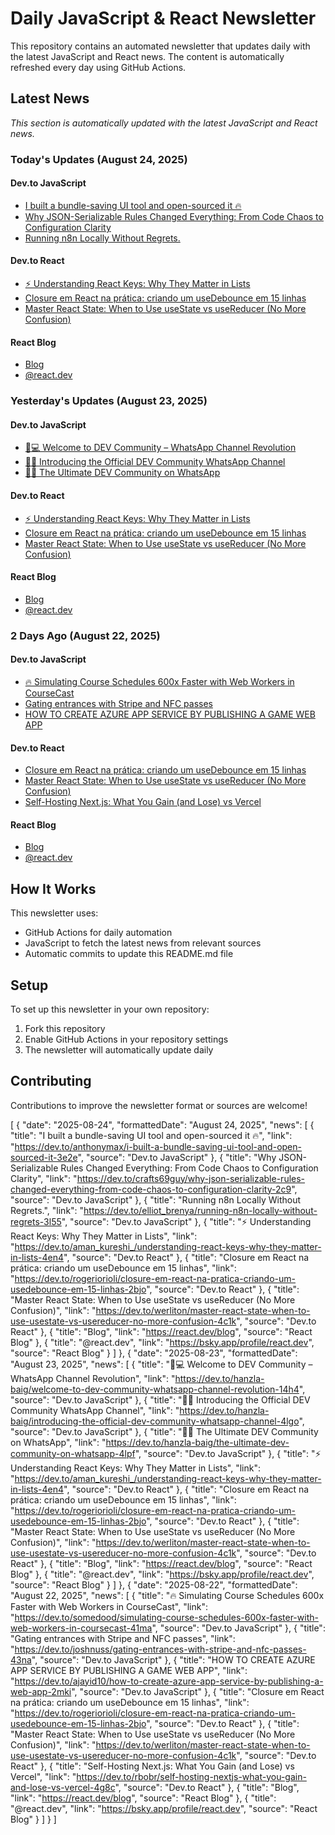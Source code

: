 # Daily JavaScript & React Newsletter

This repository contains an automated newsletter that updates daily with the latest JavaScript and React news. The content is automatically refreshed every day using GitHub Actions.

## Latest News

*This section is automatically updated with the latest JavaScript and React news.*

### Today's Updates (August 24, 2025)

#### Dev.to JavaScript

- [I built a bundle-saving UI tool and open-sourced it 🔥](https://dev.to/anthonymax/i-built-a-bundle-saving-ui-tool-and-open-sourced-it-3e2e)
- [Why JSON-Serializable Rules Changed Everything: From Code Chaos to Configuration Clarity](https://dev.to/crafts69guy/why-json-serializable-rules-changed-everything-from-code-chaos-to-configuration-clarity-2c9)
- [Running n8n Locally Without Regrets.](https://dev.to/elliot_brenya/running-n8n-locally-without-regrets-3l55)

#### Dev.to React

- [⚡ Understanding React Keys: Why They Matter in Lists](https://dev.to/aman_kureshi_/understanding-react-keys-why-they-matter-in-lists-4en4)
- [Closure em React na prática: criando um useDebounce em 15 linhas](https://dev.to/rogeriorioli/closure-em-react-na-pratica-criando-um-usedebounce-em-15-linhas-2bjo)
- [Master React State: When to Use useState vs useReducer (No More Confusion)](https://dev.to/werliton/master-react-state-when-to-use-usestate-vs-usereducer-no-more-confusion-4c1k)

#### React Blog

- [Blog](https://react.dev/blog)
- [@react.dev](https://bsky.app/profile/react.dev)

### Yesterday's Updates (August 23, 2025)

#### Dev.to JavaScript

- [🌟💻 Welcome to DEV Community – WhatsApp Channel Revolution](https://dev.to/hanzla-baig/welcome-to-dev-community-whatsapp-channel-revolution-14h4)
- [🌟📱 Introducing the Official DEV Community WhatsApp Channel](https://dev.to/hanzla-baig/introducing-the-official-dev-community-whatsapp-channel-4lgo)
- [🌟🔥 The Ultimate DEV Community on WhatsApp](https://dev.to/hanzla-baig/the-ultimate-dev-community-on-whatsapp-4lpf)

#### Dev.to React

- [⚡ Understanding React Keys: Why They Matter in Lists](https://dev.to/aman_kureshi_/understanding-react-keys-why-they-matter-in-lists-4en4)
- [Closure em React na prática: criando um useDebounce em 15 linhas](https://dev.to/rogeriorioli/closure-em-react-na-pratica-criando-um-usedebounce-em-15-linhas-2bjo)
- [Master React State: When to Use useState vs useReducer (No More Confusion)](https://dev.to/werliton/master-react-state-when-to-use-usestate-vs-usereducer-no-more-confusion-4c1k)

#### React Blog

- [Blog](https://react.dev/blog)
- [@react.dev](https://bsky.app/profile/react.dev)

### 2 Days Ago (August 22, 2025)

#### Dev.to JavaScript

- [🔥 Simulating Course Schedules 600x Faster with Web Workers in CourseCast](https://dev.to/somedood/simulating-course-schedules-600x-faster-with-web-workers-in-coursecast-41ma)
- [Gating entrances with Stripe and NFC passes](https://dev.to/joshnuss/gating-entrances-with-stripe-and-nfc-passes-43na)
- [HOW TO CREATE AZURE APP SERVICE BY PUBLISHING A GAME WEB APP](https://dev.to/ajayid10/how-to-create-azure-app-service-by-publishing-a-web-app-2mki)

#### Dev.to React

- [Closure em React na prática: criando um useDebounce em 15 linhas](https://dev.to/rogeriorioli/closure-em-react-na-pratica-criando-um-usedebounce-em-15-linhas-2bjo)
- [Master React State: When to Use useState vs useReducer (No More Confusion)](https://dev.to/werliton/master-react-state-when-to-use-usestate-vs-usereducer-no-more-confusion-4c1k)
- [Self-Hosting Next.js: What You Gain (and Lose) vs Vercel](https://dev.to/rbobr/self-hosting-nextjs-what-you-gain-and-lose-vs-vercel-4g8c)

#### React Blog

- [Blog](https://react.dev/blog)
- [@react.dev](https://bsky.app/profile/react.dev)

## How It Works

This newsletter uses:
- GitHub Actions for daily automation
- JavaScript to fetch the latest news from relevant sources
- Automatic commits to update this README.md file

## Setup

To set up this newsletter in your own repository:

1. Fork this repository
2. Enable GitHub Actions in your repository settings
3. The newsletter will automatically update daily

## Contributing

Contributions to improve the newsletter format or sources are welcome!

<!-- NEWS_DATA_START -->
[
  {
    "date": "2025-08-24",
    "formattedDate": "August 24, 2025",
    "news": [
      {
        "title": "I built a bundle-saving UI tool and open-sourced it 🔥",
        "link": "https://dev.to/anthonymax/i-built-a-bundle-saving-ui-tool-and-open-sourced-it-3e2e",
        "source": "Dev.to JavaScript"
      },
      {
        "title": "Why JSON-Serializable Rules Changed Everything: From Code Chaos to Configuration Clarity",
        "link": "https://dev.to/crafts69guy/why-json-serializable-rules-changed-everything-from-code-chaos-to-configuration-clarity-2c9",
        "source": "Dev.to JavaScript"
      },
      {
        "title": "Running n8n Locally Without Regrets.",
        "link": "https://dev.to/elliot_brenya/running-n8n-locally-without-regrets-3l55",
        "source": "Dev.to JavaScript"
      },
      {
        "title": "⚡ Understanding React Keys: Why They Matter in Lists",
        "link": "https://dev.to/aman_kureshi_/understanding-react-keys-why-they-matter-in-lists-4en4",
        "source": "Dev.to React"
      },
      {
        "title": "Closure em React na prática: criando um useDebounce em 15 linhas",
        "link": "https://dev.to/rogeriorioli/closure-em-react-na-pratica-criando-um-usedebounce-em-15-linhas-2bjo",
        "source": "Dev.to React"
      },
      {
        "title": "Master React State: When to Use useState vs useReducer (No More Confusion)",
        "link": "https://dev.to/werliton/master-react-state-when-to-use-usestate-vs-usereducer-no-more-confusion-4c1k",
        "source": "Dev.to React"
      },
      {
        "title": "Blog",
        "link": "https://react.dev/blog",
        "source": "React Blog"
      },
      {
        "title": "@react.dev",
        "link": "https://bsky.app/profile/react.dev",
        "source": "React Blog"
      }
    ]
  },
  {
    "date": "2025-08-23",
    "formattedDate": "August 23, 2025",
    "news": [
      {
        "title": "🌟💻 Welcome to DEV Community – WhatsApp Channel Revolution",
        "link": "https://dev.to/hanzla-baig/welcome-to-dev-community-whatsapp-channel-revolution-14h4",
        "source": "Dev.to JavaScript"
      },
      {
        "title": "🌟📱 Introducing the Official DEV Community WhatsApp Channel",
        "link": "https://dev.to/hanzla-baig/introducing-the-official-dev-community-whatsapp-channel-4lgo",
        "source": "Dev.to JavaScript"
      },
      {
        "title": "🌟🔥 The Ultimate DEV Community on WhatsApp",
        "link": "https://dev.to/hanzla-baig/the-ultimate-dev-community-on-whatsapp-4lpf",
        "source": "Dev.to JavaScript"
      },
      {
        "title": "⚡ Understanding React Keys: Why They Matter in Lists",
        "link": "https://dev.to/aman_kureshi_/understanding-react-keys-why-they-matter-in-lists-4en4",
        "source": "Dev.to React"
      },
      {
        "title": "Closure em React na prática: criando um useDebounce em 15 linhas",
        "link": "https://dev.to/rogeriorioli/closure-em-react-na-pratica-criando-um-usedebounce-em-15-linhas-2bjo",
        "source": "Dev.to React"
      },
      {
        "title": "Master React State: When to Use useState vs useReducer (No More Confusion)",
        "link": "https://dev.to/werliton/master-react-state-when-to-use-usestate-vs-usereducer-no-more-confusion-4c1k",
        "source": "Dev.to React"
      },
      {
        "title": "Blog",
        "link": "https://react.dev/blog",
        "source": "React Blog"
      },
      {
        "title": "@react.dev",
        "link": "https://bsky.app/profile/react.dev",
        "source": "React Blog"
      }
    ]
  },
  {
    "date": "2025-08-22",
    "formattedDate": "August 22, 2025",
    "news": [
      {
        "title": "🔥 Simulating Course Schedules 600x Faster with Web Workers in CourseCast",
        "link": "https://dev.to/somedood/simulating-course-schedules-600x-faster-with-web-workers-in-coursecast-41ma",
        "source": "Dev.to JavaScript"
      },
      {
        "title": "Gating entrances with Stripe and NFC passes",
        "link": "https://dev.to/joshnuss/gating-entrances-with-stripe-and-nfc-passes-43na",
        "source": "Dev.to JavaScript"
      },
      {
        "title": "HOW TO CREATE AZURE APP SERVICE BY PUBLISHING A GAME WEB APP",
        "link": "https://dev.to/ajayid10/how-to-create-azure-app-service-by-publishing-a-web-app-2mki",
        "source": "Dev.to JavaScript"
      },
      {
        "title": "Closure em React na prática: criando um useDebounce em 15 linhas",
        "link": "https://dev.to/rogeriorioli/closure-em-react-na-pratica-criando-um-usedebounce-em-15-linhas-2bjo",
        "source": "Dev.to React"
      },
      {
        "title": "Master React State: When to Use useState vs useReducer (No More Confusion)",
        "link": "https://dev.to/werliton/master-react-state-when-to-use-usestate-vs-usereducer-no-more-confusion-4c1k",
        "source": "Dev.to React"
      },
      {
        "title": "Self-Hosting Next.js: What You Gain (and Lose) vs Vercel",
        "link": "https://dev.to/rbobr/self-hosting-nextjs-what-you-gain-and-lose-vs-vercel-4g8c",
        "source": "Dev.to React"
      },
      {
        "title": "Blog",
        "link": "https://react.dev/blog",
        "source": "React Blog"
      },
      {
        "title": "@react.dev",
        "link": "https://bsky.app/profile/react.dev",
        "source": "React Blog"
      }
    ]
  }
]
<!-- NEWS_DATA_END -->
